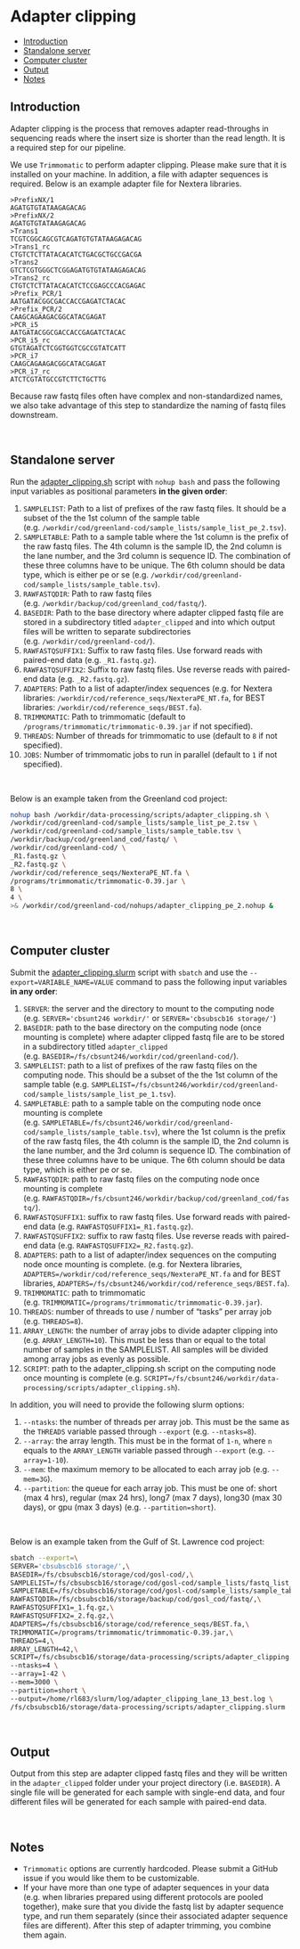Adapter clipping
================

  - [Introduction](#introduction)
  - [Standalone server](#standalone-server)
  - [Computer cluster](#computer-cluster)
  - [Output](#output)
  - [Notes](#notes)

## Introduction

Adapter clipping is the process that removes adapter read-throughs in
sequencing reads where the insert size is shorter than the read length.
It is a required step for our pipeline.

We use `Trimmomatic` to perform adapter clipping. Please make sure that
it is installed on your machine. In addition, a file with adapter
sequences is required. Below is an example adapter file for Nextera
libraries.

    >PrefixNX/1
    AGATGTGTATAAGAGACAG
    >PrefixNX/2
    AGATGTGTATAAGAGACAG
    >Trans1
    TCGTCGGCAGCGTCAGATGTGTATAAGAGACAG
    >Trans1_rc
    CTGTCTCTTATACACATCTGACGCTGCCGACGA
    >Trans2
    GTCTCGTGGGCTCGGAGATGTGTATAAGAGACAG
    >Trans2_rc
    CTGTCTCTTATACACATCTCCGAGCCCACGAGAC
    >Prefix_PCR/1
    AATGATACGGCGACCACCGAGATCTACAC
    >Prefix_PCR/2
    CAAGCAGAAGACGGCATACGAGAT
    >PCR_i5
    AATGATACGGCGACCACCGAGATCTACAC
    >PCR_i5_rc
    GTGTAGATCTCGGTGGTCGCCGTATCATT
    >PCR_i7
    CAAGCAGAAGACGGCATACGAGAT
    >PCR_i7_rc
    ATCTCGTATGCCGTCTTCTGCTTG

Because raw fastq files often have complex and non-standardized names,
we also take advantage of this step to standardize the naming of fastq
files downstream.

<br>

## Standalone server

Run the
[adapter\_clipping.sh](https://github.com/therkildsen-lab/data-processing/blob/master/scripts/adapter_clipping.sh)
script with `nohup bash` and pass the following input variables as
positional parameters **in the given order**:

1.  `SAMPLELIST`: Path to a list of prefixes of the raw fastq files. It
    should be a subset of the the 1st column of the sample table
    (e.g. `/workdir/cod/greenland-cod/sample_lists/sample_list_pe_2.tsv`).
2.  `SAMPLETABLE`: Path to a sample table where the 1st column is the
    prefix of the raw fastq files. The 4th column is the sample ID, the
    2nd column is the lane number, and the 3rd column is sequence ID.
    The combination of these three columns have to be unique. The 6th
    column should be data type, which is either pe or se
    (e.g. `/workdir/cod/greenland-cod/sample_lists/sample_table.tsv`).
3.  `RAWFASTQDIR`: Path to raw fastq files
    (e.g. `/workdir/backup/cod/greenland_cod/fastq/`).
4.  `BASEDIR`: Path to the base directory where adapter clipped fastq
    file are stored in a subdirectory titled `adapter_clipped` and into
    which output files will be written to separate subdirectories
    (e.g. `/workdir/cod/greenland-cod/`).
5.  `RAWFASTQSUFFIX1`: Suffix to raw fastq files. Use forward reads with
    paired-end data (e.g. `_R1.fastq.gz`).
6.  `RAWFASTQSUFFIX2`: Suffix to raw fastq files. Use reverse reads with
    paired-end data (e.g. `_R2.fastq.gz`).
7.  `ADAPTERS`: Path to a list of adapter/index sequences (e.g. for
    Nextera libraries: `/workdir/cod/reference_seqs/NexteraPE_NT.fa`,
    for BEST libraries: `/workdir/cod/reference_seqs/BEST.fa`).
8.  `TRIMMOMATIC`: Path to trimmomatic (default to
    `/programs/trimmomatic/trimmomatic-0.39.jar` if not specified).
9.  `THREADS`: Number of threads for trimmomatic to use (default to `8`
    if not specified).
10. `JOBS`: Number of trimmomatic jobs to run in parallel (default to
    `1` if not specified).

<br>

Below is an example taken from the Greenland cod project:

``` bash
nohup bash /workdir/data-processing/scripts/adapter_clipping.sh \
/workdir/cod/greenland-cod/sample_lists/sample_list_pe_2.tsv \
/workdir/cod/greenland-cod/sample_lists/sample_table.tsv \
/workdir/backup/cod/greenland_cod/fastq/ \
/workdir/cod/greenland-cod/ \
_R1.fastq.gz \
_R2.fastq.gz \
/workdir/cod/reference_seqs/NexteraPE_NT.fa \
/programs/trimmomatic/trimmomatic-0.39.jar \
8 \
4 \
>& /workdir/cod/greenland-cod/nohups/adapter_clipping_pe_2.nohup &
```

<br>

## Computer cluster

Submit the
[adapter\_clipping.slurm](https://github.com/therkildsen-lab/data-processing/blob/master/scripts/adapter_clipping.sh)
script with `sbatch` and use the `--export=VARIABLE_NAME=VALUE` command
to pass the following input variables **in any order**:

1.  `SERVER`: the server and the directory to mount to the computing
    node (e.g. `SERVER='cbsunt246 workdir/'` or `SERVER='cbsubscb16
    storage/'`)
2.  `BASEDIR`: path to the base directory on the computing node (once
    mounting is complete) where adapter clipped fastq file are to be
    stored in a subdirectory titled `adapter_clipped`
    (e.g. `BASEDIR=/fs/cbsunt246/workdir/cod/greenland-cod/`).
3.  `SAMPLELIST`: path to a list of prefixes of the raw fastq files on
    the computing node. This should be a subset of the the 1st column of
    the sample table
    (e.g. `SAMPLELIST=/fs/cbsunt246/workdir/cod/greenland-cod/sample_lists/sample_list_pe_1.tsv`).
4.  `SAMPLETABLE`: path to a sample table on the computing node once
    mounting is complete
    (e.g. `SAMPLETABLE=/fs/cbsunt246/workdir/cod/greenland-cod/sample_lists/sample_table.tsv`),
    where the 1st column is the prefix of the raw fastq files, the 4th
    column is the sample ID, the 2nd column is the lane number, and the
    3rd column is sequence ID. The combination of these three columns
    have to be unique. The 6th column should be data type, which is
    either pe or se.
5.  `RAWFASTQDIR`: path to raw fastq files on the computing node once
    mounting is complete
    (e.g. `RAWFASTQDIR=/fs/cbsunt246/workdir/backup/cod/greenland_cod/fastq/`).
6.  `RAWFASTQSUFFIX1`: suffix to raw fastq files. Use forward reads with
    paired-end data (e.g. `RAWFASTQSUFFIX1=_R1.fastq.gz`).
7.  `RAWFASTQSUFFIX2`: suffix to raw fastq files. Use reverse reads with
    paired-end data (e.g. `RAWFASTQSUFFIX2=_R2.fastq.gz`).
8.  `ADAPTERS`: path to a list of adapter/index sequences on the
    computing node once mounting is complete. (e.g. for Nextera
    libraries, `ADAPTERS=/workdir/cod/reference_seqs/NexteraPE_NT.fa`
    and for BEST libraries,
    `ADAPTERS=/fs/cbsunt246/workdir/cod/reference_seqs/BEST.fa`).
9.  `TRIMMOMATIC`: path to trimmomatic
    (e.g. `TRIMMOMATIC=/programs/trimmomatic/trimmomatic-0.39.jar`).
10. `THREADS`: number of threads to use / number of “tasks” per array
    job (e.g. `THREADS=8`).
11. `ARRAY_LENGTH`: the number of array jobs to divide adapter clipping
    into (e.g. `ARRAY_LENGTH=10`). This must be less than or equal to
    the total number of samples in the SAMPLELIST. All samples will be
    divided among array jobs as evenly as possible.
12. `SCRIPT`: path to the adapter\_clipping.sh script on the computing
    node once mounting is complete
    (e.g. `SCRIPT=/fs/cbsunt246/workdir/data-processing/scripts/adapter_clipping.sh`).

In addition, you will need to provide the following slurm options:

1.  `--ntasks`: the number of threads per array job. This must be the
    same as the `THREADS` variable passed through `--export`
    (e.g. `--ntasks=8`).
2.  `--array`: the array length. This must be in the format of `1-n`,
    where `n` equals to the `ARRAY_LENGTH` variable passed through
    `--export` (e.g. `--array=1-10`).
3.  `--mem`: the maximum memory to be allocated to each array job
    (e.g. `--mem=3G`).
4.  `--partition`: the queue for each array job. This must be one of:
    short (max 4 hrs), regular (max 24 hrs), long7 (max 7 days), long30
    (max 30 days), or gpu (max 3 days) (e.g. `--partition=short`).

<br>

Below is an example taken from the Gulf of St. Lawrence cod project:

``` bash
sbatch --export=\
SERVER='cbsubscb16 storage/',\
BASEDIR=/fs/cbsubscb16/storage/cod/gosl-cod/,\
SAMPLELIST=/fs/cbsubscb16/storage/cod/gosl-cod/sample_lists/fastq_list_lane_13_best.txt,\
SAMPLETABLE=/fs/cbsubscb16/storage/cod/gosl-cod/sample_lists/sample_table_lane_13.tsv,\
RAWFASTQDIR=/fs/cbsubscb16/storage/backup/cod/gosl_cod/fastq/,\
RAWFASTQSUFFIX1=_1.fq.gz,\
RAWFASTQSUFFIX2=_2.fq.gz,\
ADAPTERS=/fs/cbsubscb16/storage/cod/reference_seqs/BEST.fa,\
TRIMMOMATIC=/programs/trimmomatic/trimmomatic-0.39.jar,\
THREADS=4,\
ARRAY_LENGTH=42,\
SCRIPT=/fs/cbsubscb16/storage/data-processing/scripts/adapter_clipping.sh \
--ntasks=4 \
--array=1-42 \
--mem=3000 \
--partition=short \
--output=/home/rl683/slurm/log/adapter_clipping_lane_13_best.log \
/fs/cbsubscb16/storage/data-processing/scripts/adapter_clipping.slurm
```

<br>

## Output

Output from this step are adapter clipped fastq files and they will be
written in the `adapter_clipped` folder under your project directory
(i.e. `BASEDIR`). A single file will be generated for each sample with
single-end data, and four different files will be generated for each
sample with paired-end data.

<br>

## Notes

  - `Trimmomatic` options are currently hardcoded. Please submit a
    GitHub issue if you would like them to be customizable.
  - If your have more than one type of adapter sequences in your data
    (e.g. when libraries prepared using different protocols are pooled
    together), make sure that you divide the fastq list by adapter
    sequence type, and run them separately (since their associated
    adapter sequence files are different). After this step of adapter
    trimming, you combine them again.
